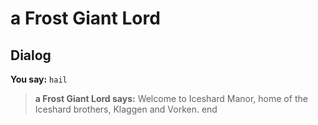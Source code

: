 # a Frost Giant Lord


## Dialog

**You say:** `hail`



>**a Frost Giant Lord says:** Welcome to Iceshard Manor, home of the Iceshard brothers, Klaggen and Vorken.
end
